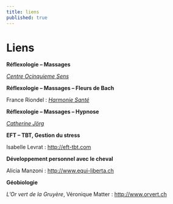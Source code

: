 ```yaml
---
title: liens
published: true
---
```



# Liens

**Réflexologie – Massages**

[*Centre Ocinquieme Sens*](http://www.ocinquieme.ch)


**Réflexologie – Massages – Fleurs de Bach**

France Riondel :
[*Harmonie Santé*](http://www.harmoniesante.ch)


**Réflexologie – Massages – Hypnose**

[*Catherine Jörg*](http://catherinejorg.ch)


**EFT – TBT, Gestion du stress**

Isabelle Levrat : <http://eft-tbt.com>


**Développement personnel avec le cheval**

Alicia Manzoni : <http://www.equi-liberta.ch>


**Géobiologie**

*L’Or vert de la Gruyère*, Véronique Matter : <http://www.orvert.ch>
